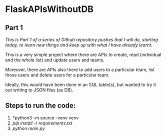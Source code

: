 # FlaskAPIsWithoutDB

## Part 1

*This is Part 1 of a series of Github repository pushes that I will do, starting today, to learn new things and keep up with what I have already learnt.*

This is a very simple project where there are APIs to create, read (individual and the whole list) and update users and teams.

Moreover, there are APIs also there to add users to a particular team, list those users and delete users for a particular team.

Ideally, this would have been done in an SQL table(s), but wanted to try it out writing to JSON files (as DB).


## Steps to run the code:

1. *python3 -m source -venv venv
2. *pip install -r requirements.txt*
3. *python main.py*
